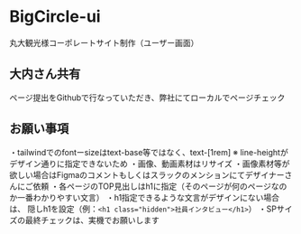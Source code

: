 # BigCircle-ui
丸大観光様コーポレートサイト制作（ユーザー画面）

## 大内さん共有
ページ提出をGithubで行なっていただき、弊社にてローカルでページチェック

## お願い事項
・tailwindでのfontーsizeはtext-base等ではなく、text-[1rem] ※ line-heightがデザイン通りに指定できないため
・画像、動画素材はリサイズ
・画像素材等が欲しい場合はFigmaのコメントもしくはスラックのメンションにてデザイナーさんにご依頼
・各ページのTOP見出しはh1に指定（そのページが何のページなのか一番わかりやすい文言）
・h1指定できるような文言がデザインにない場合は、 隠しh1を設定（例：```<h1 class="hidden">社員インタビュー</h1>```）
・SPサイズの最終チェックは、実機でお願いします




